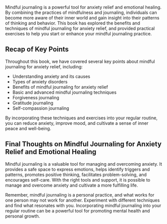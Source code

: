 
Mindful journaling is a powerful tool for anxiety relief and emotional healing. By combining the practices of mindfulness and journaling, individuals can become more aware of their inner world and gain insight into their patterns of thinking and behavior. This book has explored the benefits and techniques of mindful journaling for anxiety relief, and provided practical exercises to help you start or enhance your mindful journaling practice.

Recap of Key Points
-------------------

Throughout this book, we have covered several key points about mindful journaling for anxiety relief, including:

* Understanding anxiety and its causes
* Types of anxiety disorders
* Benefits of mindful journaling for anxiety relief
* Basic and advanced mindful journaling techniques
* Forgiveness journaling
* Gratitude journaling
* Self-compassion journaling

By incorporating these techniques and exercises into your regular routine, you can reduce anxiety, improve mood, and cultivate a sense of inner peace and well-being.

Final Thoughts on Mindful Journaling for Anxiety Relief and Emotional Healing
-----------------------------------------------------------------------------

Mindful journaling is a valuable tool for managing and overcoming anxiety. It provides a safe space to express emotions, helps identify triggers and patterns, promotes positive thinking, facilitates problem-solving, and encourages self-care. With the right tools and support, it is possible to manage and overcome anxiety and cultivate a more fulfilling life.

Remember, mindful journaling is a personal practice, and what works for one person may not work for another. Experiment with different techniques and find what resonates with you. Incorporating mindful journaling into your regular routine can be a powerful tool for promoting mental health and personal growth.
